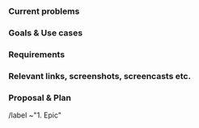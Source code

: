 <!-- 
Please read https://wiki.gnome.org/Community/GettingInTouch/BugReportingGuidelines
first to ensure that you create a clear and specific issue.
-->

### Current problems

<!--
What are the problems that the GNOME Shell currently has?
-->

### Goals & Use cases

<!--
What are the use cases that this proposal will cover?
What are the end goals?
-->

### Requirements

<!--
What does the solution need to ensure for being successful?
-->

### Relevant links, screenshots, screencasts etc.

<!-- 
If you have further information, such as technical documentation,
code, mockups or a similar feature in another desktop environments,
please provide them here.
-->

### Proposal & Plan

<!--
What is the solution and how should it be achieved? Can it be split
up in smaller tasks?
-->

<!-- Do not remove the following line. -->
/label ~"1. Epic"
